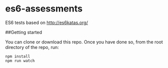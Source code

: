 # es6-assessments

ES6 tests based on http://es6katas.org/

##Getting started

You can clone or download this repo. Once you have done so, from the root
directory of the repo, run:

    npm install
    npm run watch